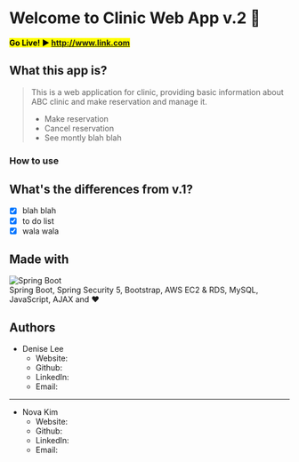 # Welcome to Clinic Web App v.2 🏥

**<mark>Go Live! ▶️ http://www.link.com</mark>**


## What this app is?

> This is a web application for clinic, providing basic information about ABC clinic and make reservation and manage it.
>
> - Make reservation
> - Cancel reservation
> - See montly blah blah

### How to use

## What's the differences from v.1?

- [x] blah blah
- [x] to do list
- [x] wala wala

## Made with

![Spring Boot](img.jpg)<br>
Spring Boot, Spring Security 5, Bootstrap, AWS EC2 & RDS, MySQL, JavaScript, AJAX and ❤️

## Authors

- Denise Lee
  - Website:
  - Github:
  - LinkedIn:
  - Email:
---
- Nova Kim
  - Website:
  - Github:
  - LinkedIn:
  - Email:

